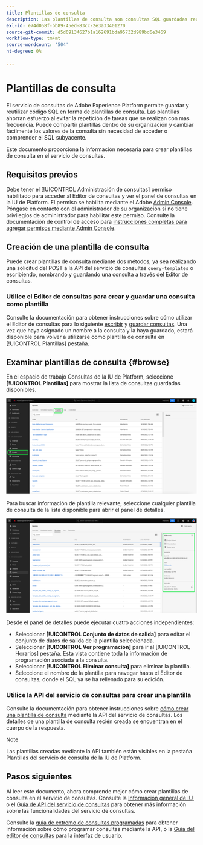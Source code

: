 ```yaml
---
title: Plantillas de consulta
description: Las plantillas de consulta son consultas SQL guardadas reutilizables que otros usuarios pueden reutilizar para ahorrar tiempo y esfuerzo. Se pueden crear mediante el Editor de consultas o la API del servicio de consultas y están disponibles para su uso en todos los conjuntos de datos del Experience Platform.
exl-id: e74d058f-bb89-45ed-83cc-2e3a33401270
source-git-commit: d5d69134627b1a162691bda95732d989bd6e3469
workflow-type: tm+mt
source-wordcount: '504'
ht-degree: 0%

---
```


# Plantillas de consulta

El servicio de consultas de Adobe Experience Platform permite guardar y reutilizar código SQL en forma de plantillas de consulta. Las plantillas ahorran esfuerzo al evitar la repetición de tareas que se realizan con más frecuencia. Puede compartir plantillas dentro de su organización y cambiar fácilmente los valores de la consulta sin necesidad de acceder o comprender el SQL subyacente.

Este documento proporciona la información necesaria para crear plantillas de consulta en el servicio de consultas.

## Requisitos previos

Debe tener el [!UICONTROL Administración de consultas] permiso habilitado para acceder al Editor de consultas y ver el panel de consultas en la IU de Platform. El permiso se habilita mediante el Adobe [Admin Console](https://adminconsole.adobe.com/). Póngase en contacto con el administrador de su organización si no tiene privilegios de administrador para habilitar este permiso. Consulte la documentación de control de acceso para [instrucciones completas para agregar permisos mediante Admin Console](../../access-control/home.md).

## Creación de una plantilla de consulta

Puede crear plantillas de consulta mediante dos métodos, ya sea realizando una solicitud del POST a la API del servicio de consultas `query-templates` o escribiendo, nombrando y guardando una consulta a través del Editor de consultas.

### Utilice el Editor de consultas para crear y guardar una consulta como plantilla

Consulte la documentación para obtener instrucciones sobre cómo utilizar el Editor de consultas para lo siguiente [escribir](./user-guide.md#query-authoring) y [guardar consultas](./user-guide.md#saving-queries). Una vez que haya asignado un nombre a la consulta y la haya guardado, estará disponible para volver a utilizarse como plantilla de consulta en [!UICONTROL Plantillas] pestaña.

## Examinar plantillas de consulta {#browse}

En el espacio de trabajo Consultas de la IU de Platform, seleccione **[!UICONTROL Plantillas]** para mostrar la lista de consultas guardadas disponibles.

![Espacio de trabajo de consultas con la pestaña Plantillas resaltada.](../images/ui/query-templates/query-templates.png)

Para buscar información de plantilla relevante, seleccione cualquier plantilla de consulta de la lista disponible para abrir el panel de detalles.

![El panel de detalles del espacio de trabajo de consultas con el ID de consulta resaltado.](../images/ui/query-templates/details-panel.png)

Desde el panel de detalles puede ejecutar cuatro acciones independientes:

* Seleccionar **[!UICONTROL Conjunto de datos de salida]** para editar el conjunto de datos de salida de la plantilla seleccionada.
* Seleccionar **[!UICONTROL Ver programación]** para ir al [!UICONTROL Horarios] pestaña. Esta vista contiene toda la información de programación asociada a la consulta.
* Seleccionar **[!UICONTROL Eliminar consulta]** para eliminar la plantilla.
* Seleccione el nombre de la plantilla para navegar hasta el Editor de consultas, donde el SQL ya se ha rellenado para su edición.

### Utilice la API del servicio de consultas para crear una plantilla

Consulte la documentación para obtener instrucciones sobre [cómo crear una plantilla de consulta](../api/query-templates.md#create-a-query-template) mediante la API del servicio de consultas. Los detalles de una plantilla de consulta recién creada se encuentran en el cuerpo de la respuesta.

>[!NOTE]
>
>Las plantillas creadas mediante la API también están visibles en la pestaña Plantillas del servicio de consulta de la IU de Platform.

## Pasos siguientes

Al leer este documento, ahora comprende mejor cómo crear plantillas de consulta en el servicio de consultas. Consulte la [Información general de IU](./overview.md), o el [Guía de API del servicio de consultas](../api/getting-started.md) para obtener más información sobre las funcionalidades del servicio de consultas.

Consulte la [guía de extremo de consultas programadas](../api/scheduled-queries.md) para obtener información sobre cómo programar consultas mediante la API, o la [Guía del editor de consultas](./user-guide.md#scheduled-queries) para la interfaz de usuario.
